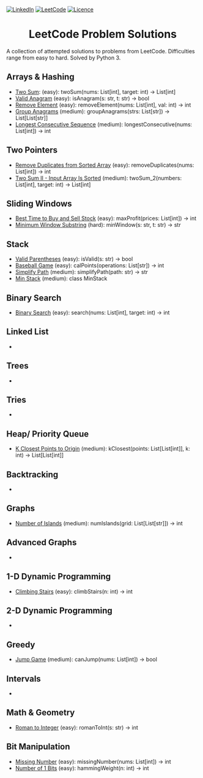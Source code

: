 <a name="readme-top"></a>

[![LinkedIn][linkedin-shield]][linkedin-url] [![LeetCode](https://img.shields.io/badge/LeetCode-000000?style=for-the-badge&logo=LeetCode&logoColor=#d16c06)](https://leetcode.com/problemset/all/) [![Licence](https://img.shields.io/github/license/Ileriayo/markdown-badges?style=for-the-badge)](./LICENSE)

<!-- PROJECT TITLE -->
<div align="center">
<h1 align="center">LeetCode Problem Solutions</h1>
</div>


A collection of attempted solutions to problems from LeetCode. Difficulties range from easy to hard. Solved by Python 3.

## Arrays & Hashing
- [Two Sum](https://leetcode.com/problems/two-sum/): (easy): twoSum(nums: List[int], target: int) -> List[int]
- [Valid Anagram](https://leetcode.com/problems/valid-anagram/) (easy): isAnagram(s: str, t: str) -> bool
- [Remove Element](https://leetcode.com/problems/remove-element/) (easy): removeElement(nums: List[int], val: int) -> int
- [Group Anagrams](https://leetcode.com/problems/group-anagrams/) (medium): groupAnagrams(strs: List[str]) -> List[List[str]]
- [Longest Consecutive Sequence](https://leetcode.com/problems/longest-consecutive-sequence/) (medium): longestConsecutive(nums: List[int]) -> int

## Two Pointers
- [Remove Duplicates from Sorted Array](https://leetcode.com/problems/remove-duplicates-from-sorted-array/) (easy): removeDuplicates(nums: List[int]) -> int
- [Two Sum II - Input Array Is Sorted](https://leetcode.com/problems/two-sum-ii-input-array-is-sorted/) (medium): twoSum_2(numbers: List[int], target: int) -> List[int]

## Sliding Windows
- [Best Time to Buy and Sell Stock](https://leetcode.com/problems/best-time-to-buy-and-sell-stock/) (easy): maxProfit(prices: List[int]) -> int
- [Minimum Window Substring](https://leetcode.com/problems/minimum-window-substring/) (hard): minWindow(s: str, t: str) -> str

## Stack
- [Valid Parentheses](https://leetcode.com/problems/valid-parentheses/) (easy): isValid(s: str) -> bool
- [Baseball Game](https://leetcode.com/problems/baseball-game/) (easy): calPoints(operations: List[str]) -> int
- [Simplify Path](https://leetcode.com/problems/simplify-path/) (medium): simplifyPath(path: str) -> str
- [Min Stack](https://leetcode.com/problems/min-stack/) (medium): class MinStack

## Binary Search
- [Binary Search](https://leetcode.com/problems/binary-search/) (easy): search(nums: List[int], target: int) -> int


## Linked List
- 

## Trees
- 

## Tries
- 

## Heap/ Priority Queue
- [K Closest Points to Origin](https://leetcode.com/problems/k-closest-points-to-origin/) (medium): kClosest(points: List[List[int]], k: int) -> List[List[int]]

## Backtracking
- 

## Graphs
- [Number of Islands](https://leetcode.com/problems/number-of-islands/) (medium): numIslands(grid: List[List[str]]) -> int

## Advanced Graphs
-

## 1-D Dynamic Programming
- [Climbing Stairs](https://leetcode.com/problems/climbing-stairs/) (easy): climbStairs(n: int) -> int

## 2-D Dynamic Programming
- 

## Greedy
- [Jump Game](https://leetcode.com/problems/jump-game/) (medium): canJump(nums: List[int]) -> bool

## Intervals
- 

## Math & Geometry
- [Roman to Integer](https://leetcode.com/problems/roman-to-integer/) (easy): romanToInt(s: str) -> int

## Bit Manipulation
- [Missing Number](https://leetcode.com/problems/missing-number/) (easy): missingNumber(nums: List[int]) -> int
- [Number of 1 Bits](https://leetcode.com/problems/number-of-1-bits/) (easy): hammingWeight(n: int) -> int

<!-- MARKDOWN LINKS & IMAGES -->
<!-- https://www.markdownguide.org/basic-syntax/#reference-style-links -->
[linkedin-shield]: https://img.shields.io/badge/-LinkedIn-black.svg?style=for-the-badge&logo=linkedin&colorB=555
[linkedin-url]: https://www.linkedin.com/in/colin-z/
